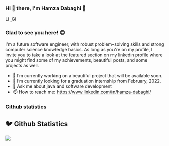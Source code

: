 ### Hi 👋 there, I'm Hamza Dabaghi 👋

<p>
  <a href="https://www.linkedin.com/in/hamza-dabaghi/">
    <img  alt="Linkedin Profile" width="16px" src="https://cdns.iconmonstr.com/wp-content/assets/preview/2012/240/iconmonstr-linkedin-1.png" />
  </a>

  <a href="https://github.com/HAMZADABAGHI">
    <img  alt="Github Profile" width="16px" src="https://cdn.jsdelivr.net/npm/simple-icons@v3/icons/github.svg" />
  </a>
</p>
  
### Glad to see you here! 😍

I'm a future software engineer, with robust problem-solving skills and strong computer science knowledge basics.
As long as you're on my profile, I invite you to take a look at the featured section on my linkedin profile where you might find some of my achievements, beautiful posts, and some projects as well.

- 🔭 I’m currently working on a beautiful project that will be available soon.
- 🌱 I’m currently looking for a graduation internship from February, 2022.
- 💬 Ask me about java and software development
- 📫 How to reach me: https://www.linkedin.com/in/hamza-dabaghi/

### Github statistics
<h2 >🐦 Github Statistics </h2>
<p a>
<img src="https://github-readme-stats.vercel.app/api?username=HAMZADABAGHI&show_icons=true&title_color=222222&icon_color=03A87C&text_color=333333&bg_color=ffffff">
</p>
<br/>

